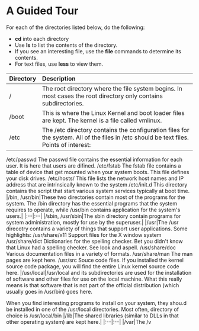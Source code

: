 # A Guided Tour
For each of the directories listed below, do the following:
- **cd** into each directory
- Use **ls** to list the contents of the directory.
- If you see an interesting file, use the **file** commands to determine its contents.
- For text files, use **less** to view them.

|**Directory**|**Description**|
|:--|:--|
|/|The root directory where the file system begins. In most cases the root directory only contains subdirectories.|
|/boot|This is where the Linux Kernel and boot loader files are kept. The kernel is a file called vmlinux.|
|/etc|The /etc directory contains the configuration files for the system. All of the files in /etc should be text files. Points of interest:
/etc/passwd
	The passwd file contains the essential information for each user. It is here that users are difined.
/etc/fstab
	The fstab file contains a table of device that get mounted when your system boots. This file defines your disk drives.
/etc/hosts/
	This file lists the network host names and IP address that are intrinsically known to the system
/etc/init.d
	This directory contains the script that start various system services typically at boot time.
|/bin, /usr/bin|These two directories contain most of the programs for the system. The /bin directory has the essential programs that the system requires to operate, while /usr/bin contains application for the system's users.|
|:--|:--|
|/sbin, /usr/sbin|The sbin directory contain programs for system administration, mostly for use by the superuser.|
|/usr|The /usr direcotry contains a variety of things that support user applications. Some highlights:
/usr/share/x11
	Support files for the X window system
/usr/share/dict
	Dictionaries for the spelling checker. Bet you didn't know that Linux had a spelling checker. See look and aspell.
/usr/share/doc
	Various documentation files in a variety of formats.
/usr/share/man
	The man pages are kept here.
/usr/src
	Souce code files. If you installed the kernel source code package, you will find the entire Linux kernel source code here.
|/usr/local|/usr/local and its subdirectories are used for the installation of software and other files for use on the local machine. What this really means is that software that is not part of the official distribution (which usually goes in /usr/bin) goes here.

When you find interesting programs to install on your system, they shou.d be installed in one of the /usr/local directories. Most often, directory of choice is /usr/local/bin
|/lib|The shared libraries (similar to DLLs in that other operating system) are kept here.|
|:--|:--|
|/var|The /v
<!--stackedit_data:
eyJoaXN0b3J5IjpbMjU3OTMzNDI3XX0=
-->